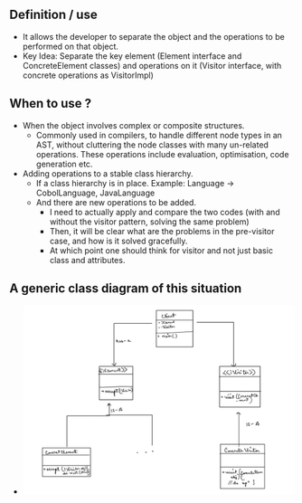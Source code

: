 ## Definition / use

- It allows the developer to separate the object and the operations to be performed on that object.
- Key Idea: Separate the key element (Element interface and ConcreteElement classes) and operations on it (Visitor interface, with concrete operations as VisitorImpl)


## When to use ?

- When the object involves complex or composite structures.
    - Commonly used in compilers, to handle different node types in an AST, without cluttering the node classes with many un-related operations. These operations include evaluation, optimisation, code generation etc.
- Adding operations to a stable class hierarchy.
    - If a class hierarchy is in place. Example: Language -> CobolLanguage, JavaLanguage
    - And there are new operations to be added.
        - I need to actually apply and compare the two codes (with and without the visitor pattern, solving the same problem)
        - Then, it will be clear what are the problems in the pre-visitor case, and how is it solved gracefully.
        - At which point one should think for visitor and not just basic class and attributes.

## A generic class diagram of this situation

- ![Visitor Pattern](./../../diagrams/visitor-class-diagram.png)